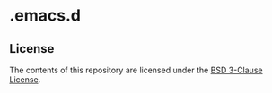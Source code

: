 # .emacs.d

## License

The contents of this repository are licensed under the [BSD 3-Clause License](LICENSE).
